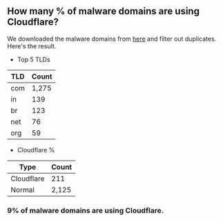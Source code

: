 ## How many % of malware domains are using Cloudflare?


We downloaded the malware domains from [here](https://urlhaus.abuse.ch) and filter out duplicates.
Here's the result.


[//]: # (start replacement)


- Top 5 TLDs

| TLD | Count |
| --- | --- |
| com | 1,275 |
| in | 139 |
| br | 123 |
| net | 76 |
| org | 59 |


- Cloudflare %

| Type | Count |
| --- | --- |
| Cloudflare | 211 |
| Normal | 2,125 |


### 9% of malware domains are using Cloudflare.